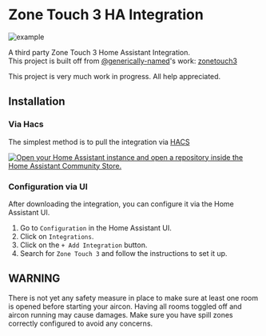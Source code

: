 # Zone Touch 3 HA Integration

![example](/img/example.png)

A third party Zone Touch 3 Home Assistant Integration. </br>
This project is built off from [@generically-named](https://github.com/generically-named)'s work: [zonetouch3](https://github.com/generically-named/zonetouch3)

This project is very much work in progress. All help appreciated.


## Installation

### Via Hacs
The simplest method is to pull the integration via [HACS](https://hacs.xyz/docs/use/)

[![Open your Home Assistant instance and open a repository inside the Home Assistant Community Store.](https://my.home-assistant.io/badges/hacs_repository.svg)](https://my.home-assistant.io/redirect/hacs_repository/?owner=GeoDerp&repository=ha_zonetouch3&category=integration)

### Configuration via UI
After downloading the integration, you can configure it via the Home Assistant UI.

1. Go to `Configuration` in the Home Assistant UI.
2. Click on `Integrations`.
3. Click on the `+ Add Integration` button.
4. Search for `Zone Touch 3` and follow the instructions to set it up.

## WARNING
There is not yet any safety measure in place to make sure at least one room is opened before starting your aircon.
Having all rooms toggled off and aircon running may cause damages.
Make sure you have spill zones correctly configured to avoid any concerns. 

